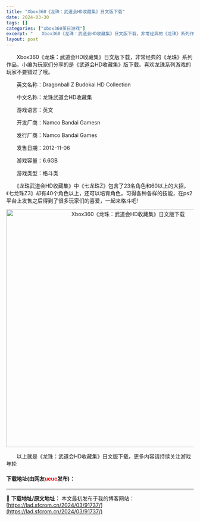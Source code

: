 ```yaml
---
title: "Xbox360《龙珠：武道会HD收藏集》日文版下载"
date: 2024-03-30
tags: []
categories: ["xbox360英日游戏"]
excerpt: "　　Xbox360《龙珠：武道会HD收藏集》日文版下载，非常经典的《龙珠》系列作品，小编为玩家们分享的是《武道会HD收藏集》版下载。喜欢龙珠系列游戏的玩家不要错过了哦。 　　英文名称：Dragonball Z Budokai HD Collection 　　中文名称：龙珠武道会HD收藏集 　　游戏语&hellip;"
layout: post
---
```


 <p>　　Xbox360《龙珠：武道会HD收藏集》日文版下载，非常经典的《龙珠》系列作品，小编为玩家们分享的是《武道会HD收藏集》版下载。喜欢龙珠系列游戏的玩家不要错过了哦。</p> <p>　　英文名称：Dragonball Z Budokai HD Collection</p> <p>　　中文名称：龙珠武道会HD收藏集</p> <p>　　游戏语言：英文</p> <p>　　开发厂商：Namco Bandai Gamesn</p> <p>　　发行厂商：Namco Bandai Games</p> <p>　　发售日期：2012-11-06</p> <p>　　游戏容量：6.6GB</p> <p>　　游戏类型：格斗类</p> <p>　　《龙珠武道会HD收藏集》中《七龙珠Z》包含了23名角色和60以上的大招，《七龙珠Z3》却有40个角色以上，还可以培育角色，习得各种各样的技能，在ps2平台上发售之后得到了很多玩家们的喜爱，一起来格斗吧!</p> <p align="center"><img align="" border="0" src="https://lad.sfcrom.cn/wp-content/uploads/2024/03/20240330_6607d4da79a98.jpg" width="639" alt="Xbox360《龙珠：武道会HD收藏集》日文版下载" /></p> <p>　　以上就是《龙珠：武道会HD收藏集》日文版下载，更多内容请持续关注游戏年轮</p> <p><h4>下载地址(由网友<font color="red">ucuc</font>发布)：</h4></p> 

---
📖 **下载地址/原文地址：** 本文最初发布于我的博客网站：[https://lad.sfcrom.cn/2024/03/91737/](https://lad.sfcrom.cn/2024/03/91737/)
